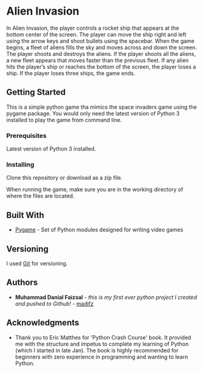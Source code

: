 # Alien Invasion

In Alien Invasion, the player controls a rocket ship that appears at the bottom center of the screen. The player can move the ship right and left using the arrow keys and shoot bullets using the spacebar. When the game begins, a fleet of aliens fills the sky and moves across and down the screen. The player shoots and destroys the aliens. If the player shoots all the aliens, a new fleet appears that moves faster than the previous fleet. If any alien hits the player’s ship or reaches the bottom of the screen, the player loses a ship. If the player loses three ships, the game ends.

## Getting Started

This is a simple python game tha mimics the space invaders game using the pygame package. You would only need the latest version of Python 3 installed to play the game from command line. 

### Prerequisites

Latest version of Python 3 installed.

### Installing

Clone this repository or download as a zip file.

When running the game, make sure you are in the working directory of where the files are located.


## Built With

* [Pygame](https://www.pygame.org/) - Set of Python modules designed for writing video games

## Versioning

I used [Git](https://git-scm.com/) for versioning.

## Authors

* **Muhammad Danial Faizsal** - *this is my first ever python project I created and pushed to Github!* - [madifz](https://github.com/madifz)

## Acknowledgments

* Thank you to Eric Matthes for 'Python Crash Course' book. It provided me with the structure and impetus to complete my learning of Python (which I started in late Jan). The book is highly recommended for beginners with zero experience in programming and wanting to learn Python.